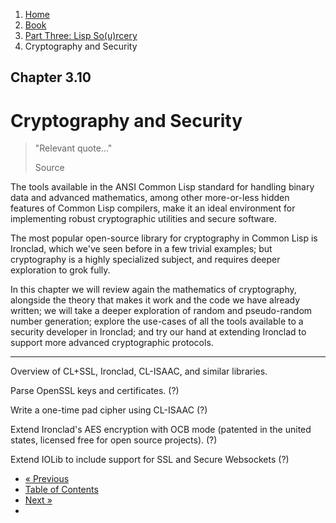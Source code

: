 <ol class="breadcrumb">
  <li><a href="/">Home</a></li>
  <li><a href="/book/">Book</a></li>
  <li><a href="/book/3-0-0-overview/">Part Three: Lisp So(u)rcery</a></li>
  <li class="active">Cryptography and Security</li>
</ol>

## Chapter 3.10

# Cryptography and Security

> "Relevant quote..."
> <footer>Source</footer>

The tools available in the ANSI Common Lisp standard for handling binary data and advanced mathematics, among other more-or-less hidden features of Common Lisp compilers, make it an ideal environment for implementing robust cryptographic utilities and secure software.

The most popular open-source library for cryptography in Common Lisp is Ironclad, which we've seen before in a few trivial examples; but cryptography is a highly specialized subject, and requires deeper exploration to grok fully.

In this chapter we will review again the mathematics of cryptography, alongside the theory that makes it work and the code we have already written; we will take a deeper exploration of random and pseudo-random number generation; explore the use-cases of all the tools available to a security developer in Ironclad; and try our hand at extending Ironclad to support more advanced cryptographic protocols.

---

Overview of CL+SSL, Ironclad, CL-ISAAC, and similar libraries.

Parse OpenSSL keys and certificates. (?)

Write a one-time pad cipher using CL-ISAAC (?)

Extend Ironclad's AES encryption with OCB mode (patented in the united states, licensed free for open source projects). (?)

Extend IOLib to include support for SSL and Secure Websockets (?)

<ul class="pager">
  <li class="previous"><a href="/book/3-09-0-data/">&laquo; Previous</a></li>
  <li><a href="/book/">Table of Contents</a></li>
  <li class="next"><a href="/book/3-11-0-fintech/">Next &raquo;</a><li>
</ul>
